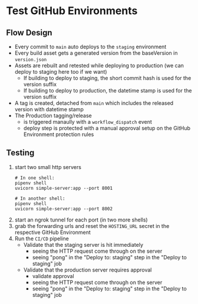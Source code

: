 # Test GitHub Environments

## Flow Design

- Every commit to `main` auto deploys to the `staging` environment
- Every build asset gets a generated version from the baseVersion in `version.json`
- Assets are rebuilt and retested while deploying to production (we can deploy to staging here too if we want)
    - If building to deploy to staging, the short commit hash is used for the version suffix
    - If building to deploy to production, the datetime stamp is used for the version suffix
- A tag is created, detached from `main` which includes the released version with datetime stamp
- The Production tagging/release
    - is triggered manaully with a `workflow_dispatch` event
    - deploy step is protected with a manual approval setup on the GitHub Environment protection rules


## Testing

1. start two small http servers
    ```
    # In one shell:
    pipenv shell
    uvicorn simple-server:app --port 8001

    # In another shell:
    pipenv shell
    uvicorn simple-server:app --port 8002
    ```
2. start an ngrok tunnel for each port (in two more shells)
3. grab the forwarding urls and reset the `HOSTING_URL` secret in the respective GitHub Environment
4. Run the `CI/CD` pipeline
    - Validate that the staging server is hit immediately
        - seeing the HTTP request come through on the server
        - seeing "pong" in the "Deploy to: staging" step in the "Deploy to staging" job
    - Validate that the production server requires approval
        - validate approval
        - seeing the HTTP request come through on the server
        - seeing "pong" in the "Deploy to: staging" step in the "Deploy to staging" job
